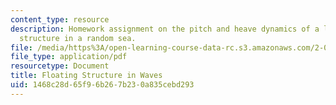 ```yaml
---
content_type: resource
description: Homework assignment on the pitch and heave dynamics of a large floating
  structure in a random sea.
file: /media/https%3A/open-learning-course-data-rc.s3.amazonaws.com/2-017j-design-of-electromechanical-robotic-systems-fall-2009/1468c28d65f96b267b230a835cebd293_MIT2_017JF09_p28.pdf
file_type: application/pdf
resourcetype: Document
title: Floating Structure in Waves
uid: 1468c28d-65f9-6b26-7b23-0a835cebd293
---
```

